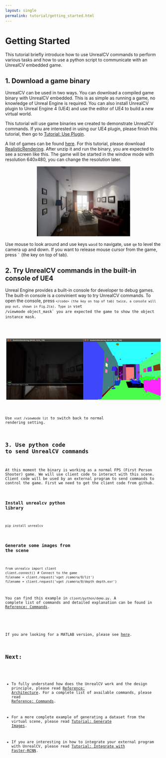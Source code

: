 ```yaml
---
layout: single
permalink: tutorial/getting_started.html
---
```


# Getting Started

This tutorial briefly introduce how to use UnrealCV commands to perform various tasks and how to use a python script to communicate with an UnrealCV embedded game.

## 1. Download a game binary

UnrealCV can be used in two ways. You can download a compiled game binary with UnrealCV embedded. This is as simple as running a game, no knowledge of Unreal Engine is required. You can also install UnrealCV plugin to Unreal Engine 4 (UE4) and use the editor of UE4 to build a new virtual world.

This tutorial will use game binaries we created to demonstrate UnrealCV commands. If you are interested in using our UE4 plugin, please finish this tutorial, then go to [Tutorial: Use Plugin](/tutorial/plugin.html).

A list of games can be found [here](model_zoo.html). For this tutorial, please download [RealisticRendering](model_zoo.html#realistic_rendering). After unzip it and run the binary, you are expected to see a screen like this. The game will be started in the window mode with resolution 640x480, you can change the resolution later.

<center>
  <img alt="Startup Screenshot" src="/images/rr_init.png" width="300px"/>
</center>

Use mouse to look around and use keys `wasd` to navigate, use `qe` to level the camera up and down. If you want to release mouse cursor from the game, press <code>`</code> (the key on top of tab).

## 2. Try UnrealCV commands in the built-in console of UE4

<!-- How to use the built-in console is documented in [here](https://docs.unrealengine.com/latest/INT/Programming/Development/Tools/ConsoleManager/index.html). -->

Unreal Engine provides a built-in console for developer to debug games. The built-in console is a convinient way to try UnrealCV commands. To open the console, press <code>`</code> (the key on top of tab) twice, a console will pop out, shown in Fig.2(a). Type in `vset /viewmode object_mask` you are expected the game to show the object instance mask.

<center>
  <img alt="console" src="/images/console.png" width="600px"/>
</center>

Use `vset /viewmode lit` to switch back to normal rendering setting.

## 3. Use python code to send UnrealCV commands

At this moment the binary is working as a normal FPS (First Person Shooter) game. We will use client code to interact with this scene. Client code will be used by an external program to send commands to control the game. First we need to get the client code from github.

### Install unrealcv python library
``` shell
pip install unrealcv
```

### Generate some images from the scene

``` shell
from unrealcv import client
client.connect() # Connect to the game
filename = client.request('vget /camera/0/lit')
filename = client.request('vget /camera/0/depth depth.exr')
```
You can find this example in `client/python/demo.py`. A complete list of commands and detailed explanation can be found in [Reference: Commands](/reference/commands.html).

<!-- The image filename will be printed in the console. We are considering faster way of exchanging pixel data between a game and an external program. -->

If you are looking for a MATLAB version, please see [here](/reference/client.html#matlab).

## Next:

- To fully understand how does the UnrealCV work and the design principle, please read [Reference: Architecture](/reference/architecture.html). For a complete list of available commands, please read [Reference: Commands](/reference/commands.html).

- For a more complete example of generating a dataset from the virtual scene, please read [Tutorial: Generate Images](/tutorial/ipynb_generate_images.html).

- If you are interesting in how to integrate your external program with UnrealCV, please read [Tutorial: Integrate with Faster-RCNN](/tutorial/faster_rcnn.html).
